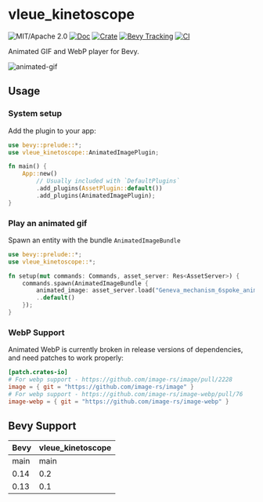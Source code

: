 # vleue_kinetoscope

![MIT/Apache 2.0](https://img.shields.io/badge/license-MIT%2FApache-blue.svg)
[![Doc](https://docs.rs/vleue_kinetoscope/badge.svg)](https://docs.rs/vleue_kinetoscope)
[![Crate](https://img.shields.io/crates/v/vleue_kinetoscope.svg)](https://crates.io/crates/vleue_kinetoscope)
[![Bevy Tracking](https://img.shields.io/badge/Bevy%20tracking-main-lightblue)](https://github.com/bevyengine/bevy/blob/main/docs/plugins_guidelines.md#main-branch-tracking)
[![CI](https://github.com/vleue/vleue_kinetoscope/actions/workflows/ci.yml/badge.svg)](https://github.com/vleue/vleue_kinetoscope/actions/workflows/ci.yml)

Animated GIF and WebP player for Bevy.

![animated-gif](https://raw.githubusercontent.com/vleue/vleue_kinetoscope/main/animated-gif.webp)


## Usage

### System setup

Add the plugin to your app:

```rust
use bevy::prelude::*;
use vleue_kinetoscope::AnimatedImagePlugin;

fn main() {
    App::new()
        // Usually included with `DefaultPlugins`
        .add_plugins(AssetPlugin::default())
        .add_plugins(AnimatedImagePlugin);
}
```

### Play an animated gif

Spawn an entity with the bundle `AnimatedImageBundle`

```rust
use bevy::prelude::*;
use vleue_kinetoscope::*;

fn setup(mut commands: Commands, asset_server: Res<AssetServer>) {
    commands.spawn(AnimatedImageBundle {
        animated_image: asset_server.load("Geneva_mechanism_6spoke_animation.gif"),
        ..default()
    });
}
```

### WebP Support

Animated WebP is currently broken in release versions of dependencies, and need patches to work properly:

```toml
[patch.crates-io]
# For webp support - https://github.com/image-rs/image/pull/2228
image = { git = "https://github.com/image-rs/image" }
# For webp support - https://github.com/image-rs/image-webp/pull/76
image-webp = { git = "https://github.com/image-rs/image-webp" }
```

## Bevy Support

|Bevy|vleue_kinetoscope|
|---|---|
|main|main|
|0.14|0.2|
|0.13|0.1|